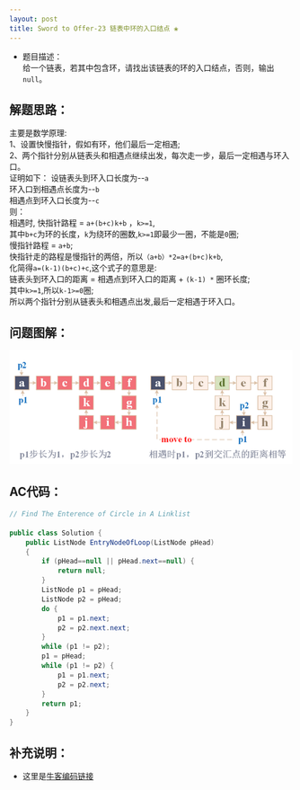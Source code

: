 ```yaml
---
layout: post
title: Sword to Offer-23 链表中环的入口结点 ❀
---
```


* 题目描述：  
给一个链表，若其中包含环，请找出该链表的环的入口结点，否则，输出`null`。


## 解题思路：

主要是数学原理:  
1、设置快慢指针，假如有环，他们最后一定相遇;  
2、两个指针分别从链表头和相遇点继续出发，每次走一步，最后一定相遇与环入口。  
证明如下：
设链表头到环入口长度为--`a`    
环入口到相遇点长度为--`b`  
相遇点到环入口长度为--`c`  
则：  
相遇时, 快指针路程 = `a+(b+c)k+b` ，`k>=1`,   
其中`b+c`为环的长度，`k`为绕环的圈数,`k>=1`即最少一圈，不能是`0`圈;  
慢指针路程 = `a+b`;    
快指针走的路程是慢指针的两倍，所以`（a+b）*2=a+(b+c)k+b`,  
化简得`a=(k-1)(b+c)+c`,这个式子的意思是:  
链表头到环入口的距离 = 相遇点到环入口的距离 + `(k-1) *` 圈环长度;  
其中`k>=1`,所以`k-1>=0`圈;  
所以两个指针分别从链表头和相遇点出发,最后一定相遇于环入口。  


## 问题图解：

<center>
    <img src="/assets/img/blog/sword-offer-23.png">
</center>


## AC代码：

```java
// Find The Enterence of Circle in A Linklist

public class Solution {
    public ListNode EntryNodeOfLoop(ListNode pHead)
    {
        if (pHead==null || pHead.next==null) {
            return null;
        }
        ListNode p1 = pHead;
        ListNode p2 = pHead;
        do {
            p1 = p1.next;
            p2 = p2.next.next;
        }
        while (p1 != p2);
        p1 = pHead;
        while (p1 != p2) {
            p1 = p1.next;
            p2 = p2.next;
        }
        return p1;
    }
}
```

## 补充说明：

* 这里是[牛客编码链接](https://www.nowcoder.com/practice/253d2c59ec3e4bc68da16833f79a38e4?tpId=13&&tqId=11208&rp=1&ru=/ta/coding-interviews&qru=/ta/coding-interviews/question-ranking)